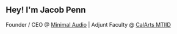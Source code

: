 
## Hey! I'm Jacob Penn

Founder / CEO @ [Minimal Audio](www.minimal.audio) | Adjunt Faculty @ [CalArts MTIID](https://mtiid.calarts.edu)
